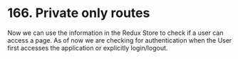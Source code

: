 # 166. Private only routes

Now we can use the information in the Redux Store to check if a user can access a page.
As of now we are checking for authentication when the User first accesses the application or explicitly login/logout.
